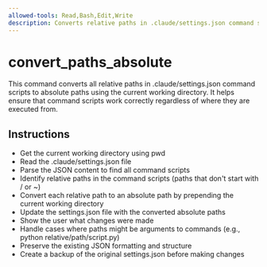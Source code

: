 ```yaml
---
allowed-tools: Read,Bash,Edit,Write
description: Converts relative paths in .claude/settings.json command scripts to absolute paths
---
```


# convert_paths_absolute

This command converts all relative paths in .claude/settings.json command scripts to absolute paths using the current working directory. It helps ensure that command scripts work correctly regardless of where they are executed from.

## Instructions

- Get the current working directory using pwd
- Read the .claude/settings.json file
- Parse the JSON content to find all command scripts
- Identify relative paths in the command scripts (paths that don't start with / or ~)
- Convert each relative path to an absolute path by prepending the current working directory
- Update the settings.json file with the converted absolute paths
- Show the user what changes were made
- Handle cases where paths might be arguments to commands (e.g., python relative/path/script.py)
- Preserve the existing JSON formatting and structure
- Create a backup of the original settings.json before making changes
